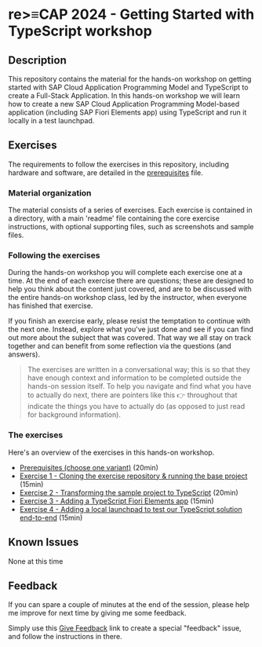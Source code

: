 # re>≡CAP 2024 - Getting Started with TypeScript workshop

## Description

This repository contains the material for the hands-on workshop on getting started with SAP Cloud Application Programming Model and TypeScript to create a Full-Stack Application. In this hands-on workshop we will learn how to create a new SAP Cloud Application Programming Model-based application (including SAP Fiori Elements app) using TypeScript and run it locally in a test launchpad.

## Exercises

The requirements to follow the exercises in this repository, including hardware and software, are detailed in the [prerequisites](prerequisites.md) file.

### Material organization

The material consists of a series of exercises. Each exercise is contained in a directory, with a main 'readme' file containing the core exercise instructions, with optional supporting files, such as screenshots and sample files.

### Following the exercises

During the hands-on workshop you will complete each exercise one at a time. At the end of each exercise there are questions; these are designed to help you think about the content just covered, and are to be discussed with the entire hands-on workshop class, led by the instructor, when everyone has finished that exercise.

If you finish an exercise early, please resist the temptation to continue with the next one. Instead, explore what you've just done and see if you can find out more about the subject that was covered. That way we all stay on track together and can benefit from some reflection via the questions (and answers).

> The exercises are written in a conversational way; this is so that they have enough context and information to be completed outside the hands-on session itself. To help you navigate and find what you have to actually do next, there are pointers like this 👉 throughout that indicate the things you have to actually do (as opposed to just read for background information).

### The exercises

Here's an overview of the exercises in this hands-on workshop.

* [Prerequisites (choose one variant)](prerequisites.md) (20min)
* [Exercise 1 - Cloning the exercise repository & running the base project](exercises/ex1/README.md) (15min)
* [Exercise 2 - Transforming the sample project to TypeScript](exercises/ex2/README.md) (20min)
* [Exercise 3 - Adding a TypeScript Fiori Elements app](exercises/ex3/README.md) (15min)
* [Exercise 4 - Adding a local launchpad to test our TypeScript solution end-to-end](exercises/ex4/README.md) (15min)

## Known Issues

None at this time

## Feedback

If you can spare a couple of minutes at the end of the session, please help me improve for next time by giving me some feedback.

Simply use this [Give Feedback](https://github.com/geert-janklaps/recap-2024-getting-started-with-typescript-codejam/issues/new?assignees=geert-janklaps&labels=feedback&template=session-feedback-template.md&title=Feedback) link to create a special "feedback" issue, and follow the instructions in there.